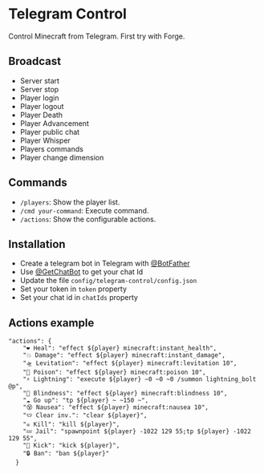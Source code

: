 Telegram Control
==================
Control Minecraft from Telegram. First try with Forge.

Broadcast
---------
* Server start
* Server stop
* Player login
* Player logout
* Player Death
* Player Advancement
* Player public chat
* Player Whisper
* Players commands
* Player change dimension

Commands
------------------
* `/players`: Show the player list.
* `/cmd your-command`: Execute command.
* `/actions`: Show the configurable actions.


Installation
------------------
* Create a telegram bot in Telegram with [@BotFather](https://telegram.me/BotFather "@BotFather")
* Use [@GetChatBot](https://telegram.me/GetChatBot "@GetChatBot") to get your chat Id
* Update the file `config/telegram-control/config.json`
* Set your token in `token` property
* Set your chat id in `chatIds` property

Actions example
------------------
```
"actions": {
    "❤ Heal": "effect ${player} minecraft:instant_health",
    "💥 Damage": "effect ${player} minecraft:instant_damage",
    "🛸 Levitation": "effect ${player} minecraft:levitation 10",
    "🤢 Poison": "effect ${player} minecraft:poison 10",
    "⚡ Lightning": "execute ${player} ~0 ~0 ~0 /summon lightning_bolt @p",
    "🙈 Blindness": "effect ${player} minecraft:blindness 10",
    "☁ Go up": "tp ${player} ~ ~150 ~",
    "😵 Nausea": "effect ${player} minecraft:nausea 10",
    "🩲 Clear inv.": "clear ${player}",
    "☠ Kill": "kill ${player}",
    "💤 Jail": "spawnpoint ${player} -1022 129 55;tp ${player} -1022 129 55",
    "🦶 Kick": "kick ${player}",
    "🔒 Ban": "ban ${player}"
  }
```
